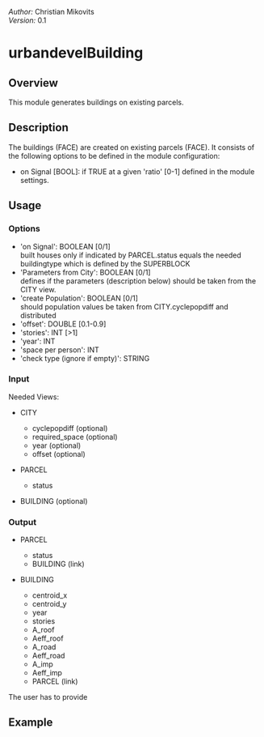 *Author:* Christian Mikovits  
*Version:* 0.1

# urbandevelBuilding

## Overview

This module generates buildings on existing parcels.

## Description

The buildings (FACE) are created on existing parcels (FACE).
It consists of the following options to be defined in the module configuration:
- on Signal \[BOOL\]: if TRUE  at a given 'ratio' [0-1] defined in the module settings.

## Usage

### Options

- \'on Signal\': BOOLEAN \[0/1\]  
	built houses only if indicated by PARCEL.status equals the needed buildingtype which is defined by the SUPERBLOCK
- \'Parameters from City\': BOOLEAN \[0/1\]  
	defines if the parameters (description below) should be taken from the CITY view.
- \'create Population\': BOOLEAN \[0/1\]  
	should population values be taken from CITY.cyclepopdiff and distributed
- \'offset\': DOUBLE \[0.1-0.9\]
- \'stories\': INT \[>1\]
- \'year\': INT
- \'space per person\': INT
- \'check type (ignore if empty)\': STRING

### Input

Needed Views:

- CITY
	- cyclepopdiff (optional)
	- required_space (optional)
	- year (optional)
	- offset (optional)

- PARCEL
	- status

- BUILDING (optional)

### Output

- PARCEL
	- status
	- BUILDING (link)

- BUILDING
	- centroid_x
	- centroid_y
	- year
	- stories
	- A_roof
	- Aeff_roof
	- A_road
	- Aeff_road
	- A_imp
	- Aeff_imp
	- PARCEL (link)

The user has to provide 

## Example
